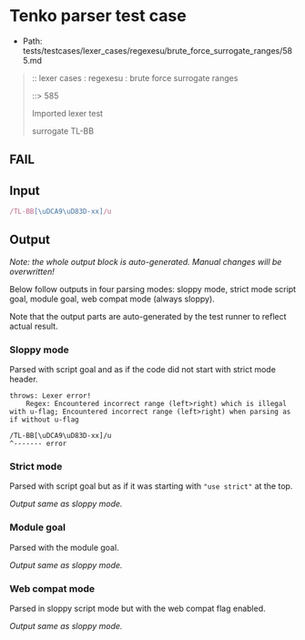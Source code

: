 # Tenko parser test case

- Path: tests/testcases/lexer_cases/regexesu/brute_force_surrogate_ranges/585.md

> :: lexer cases : regexesu : brute force surrogate ranges
>
> ::> 585
>
> Imported lexer test
>
> surrogate TL-BB

## FAIL

## Input

`````js
/TL-BB[\uDCA9\uD83D-xx]/u
`````

## Output

_Note: the whole output block is auto-generated. Manual changes will be overwritten!_

Below follow outputs in four parsing modes: sloppy mode, strict mode script goal, module goal, web compat mode (always sloppy).

Note that the output parts are auto-generated by the test runner to reflect actual result.

### Sloppy mode

Parsed with script goal and as if the code did not start with strict mode header.

`````
throws: Lexer error!
    Regex: Encountered incorrect range (left>right) which is illegal with u-flag; Encountered incorrect range (left>right) when parsing as if without u-flag

/TL-BB[\uDCA9\uD83D-xx]/u
^------- error
`````

### Strict mode

Parsed with script goal but as if it was starting with `"use strict"` at the top.

_Output same as sloppy mode._

### Module goal

Parsed with the module goal.

_Output same as sloppy mode._

### Web compat mode

Parsed in sloppy script mode but with the web compat flag enabled.

_Output same as sloppy mode._

